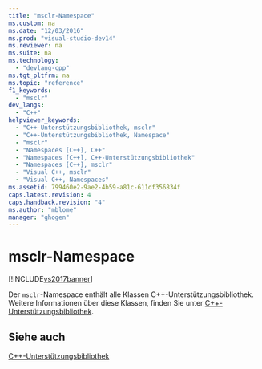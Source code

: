 ```yaml
---
title: "msclr-Namespace"
ms.custom: na
ms.date: "12/03/2016"
ms.prod: "visual-studio-dev14"
ms.reviewer: na
ms.suite: na
ms.technology: 
  - "devlang-cpp"
ms.tgt_pltfrm: na
ms.topic: "reference"
f1_keywords: 
  - "msclr"
dev_langs: 
  - "C++"
helpviewer_keywords: 
  - "C++-Unterstützungsbibliothek, msclr"
  - "C++-Unterstützungsbibliothek, Namespace"
  - "msclr"
  - "Namespaces [C++], C++"
  - "Namespaces [C++], C++-Unterstützungsbibliothek"
  - "Namespaces [C++], msclr"
  - "Visual C++, msclr"
  - "Visual C++, Namespaces"
ms.assetid: 799460e2-9ae2-4b59-a81c-611df356834f
caps.latest.revision: 4
caps.handback.revision: "4"
ms.author: "mblome"
manager: "ghogen"
---
```

# msclr-Namespace
[!INCLUDE[vs2017banner](../assembler/inline/includes/vs2017banner.md)]

Der `msclr`\-Namespace enthält alle Klassen C\+\+\-Unterstützungsbibliothek.  Weitere Informationen über diese Klassen, finden Sie unter [C\+\+\-Unterstützungsbibliothek](../dotnet/cpp-support-library.md).  
  
## Siehe auch  
 [C\+\+\-Unterstützungsbibliothek](../dotnet/cpp-support-library.md)